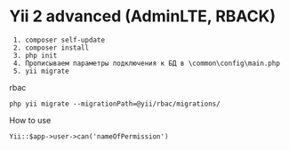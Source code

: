 Yii 2 advanced (AdminLTE, RBACK)
===============================  
```  
 1. composer self-update
 2. composer install
 3. php init
 4. Прописываем параметры подключения к БД в \common\config\main.php
 5. yii migrate
```  
rbac  
```  
php yii migrate --migrationPath=@yii/rbac/migrations/  
```  
How to use  
```  
Yii::$app->user->can('nameOfPermission')  
```